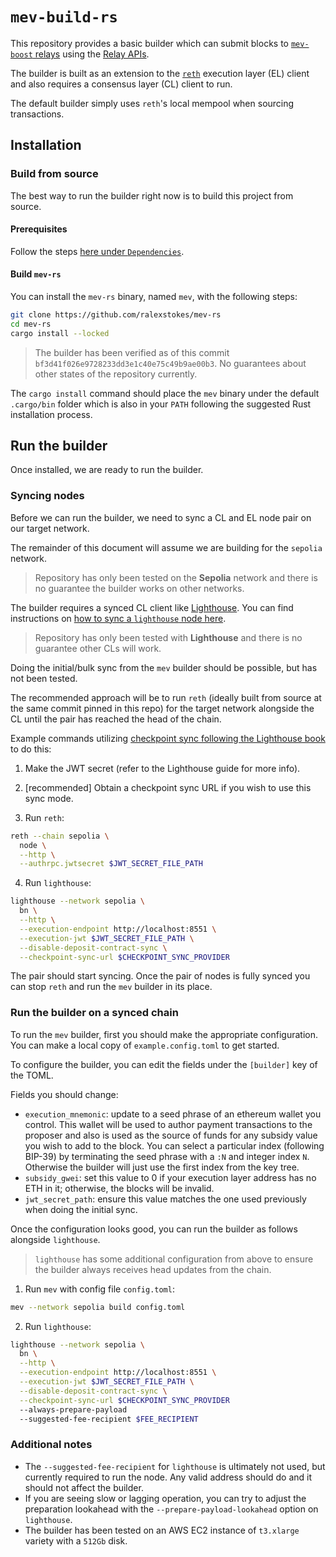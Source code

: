 # `mev-build-rs`

This repository provides a basic builder which can submit blocks to [`mev-boost` relays](https://boost.flashbots.net) using the [Relay APIs](https://flashbots.github.io/relay-specs/).

The builder is built as an extension to the [`reth`](https://github.com/paradigmxyz/reth) execution layer (EL) client and also requires a consensus layer (CL) client to run.

The default builder simply uses `reth`'s local mempool when sourcing transactions.

## Installation

### Build from source

The best way to run the builder right now is to build this project from source.

#### Prerequisites

Follow the steps [here under `Dependencies`](https://paradigmxyz.github.io/reth/installation/source.html#dependencies).

#### Build `mev-rs`

You can install the `mev-rs` binary, named `mev`, with the following steps:

```sh
git clone https://github.com/ralexstokes/mev-rs
cd mev-rs
cargo install --locked
```

> The builder has been verified as of this commit `bf3d41f026e9728233dd3e1c40e75c49b9ae00b3`. No guarantees about other states of the repository currently.

The `cargo install` command should place the `mev` binary under the default `.cargo/bin` folder which is also in your `PATH` following the suggested Rust installation process.

## Run the builder

Once installed, we are ready to run the builder.

### Syncing nodes

Before we can run the builder, we need to sync a CL and EL node pair on our target network.

The remainder of this document will assume we are building for the `sepolia` network.

> Repository has only been tested on the **Sepolia** network and there is no guarantee the builder works on other networks.

The builder requires a synced CL client like [Lighthouse](https://github.com/sigp/lighthouse/).
You can find instructions on [how to sync a `lighthouse` node here](https://lighthouse-book.sigmaprime.io).

> Repository has only been tested with **Lighthouse** and there is no guarantee other CLs will work.

Doing the initial/bulk sync from the `mev` builder should be possible, but has not been tested.

The recommended approach will be to run `reth` (ideally built from source at the same commit pinned in this repo) for the target network alongside the CL until the pair has reached the head of the chain.

Example commands utilizing [checkpoint sync following the Lighthouse book](https://lighthouse-book.sigmaprime.io/run_a_node.html) to do this:

1. Make the JWT secret (refer to the Lighthouse guide for more info).

2. [recommended] Obtain a checkpoint sync URL if you wish to use this sync mode.

3. Run `reth`:
  ```sh
  reth --chain sepolia \
    node \
    --http \
    --authrpc.jwtsecret $JWT_SECRET_FILE_PATH
  ````

4. Run `lighthouse`:
  ```sh
  lighthouse --network sepolia \
    bn \
    --http \
    --execution-endpoint http://localhost:8551 \
    --execution-jwt $JWT_SECRET_FILE_PATH \
    --disable-deposit-contract-sync \
    --checkpoint-sync-url $CHECKPOINT_SYNC_PROVIDER
  ```

The pair should start syncing. Once the pair of nodes is fully synced you can stop `reth` and run the `mev` builder in its place.

### Run the builder on a synced chain

To run the `mev` builder, first you should make the appropriate configuration. You can make a local copy of `example.config.toml` to get started.

To configure the builder, you can edit the fields under the `[builder]` key of the TOML.

Fields you should change:

* `execution_mnemonic`: update to a seed phrase of an ethereum wallet you control.
  This wallet will be used to author payment transactions to the proposer and also is used as the source of funds for any subsidy value you wish to add to the block.
  You can select a particular index (following BIP-39) by terminating the seed phrase with a `:N` and integer index `N`. Otherwise the builder will just use the first index from the key tree.
* `subsidy_gwei`: set this value to 0 if your execution layer address has no ETH in it; otherwise, the blocks will be invalid.
* `jwt_secret_path`: ensure this value matches the one used previously when doing the initial sync.

Once the configuration looks good, you can run the builder as follows alongside `lighthouse`.

> `lighthouse` has some additional configuration from above to ensure the builder always receives head updates from the chain.

1. Run `mev` with config file `config.toml`:
  ```sh
  mev --network sepolia build config.toml
  ```

2. Run `lighthouse`:
  ```sh
  lighthouse --network sepolia \
    bn \
    --http \
    --execution-endpoint http://localhost:8551 \
    --execution-jwt $JWT_SECRET_FILE_PATH \
    --disable-deposit-contract-sync \
    --checkpoint-sync-url $CHECKPOINT_SYNC_PROVIDER
    --always-prepare-payload
    --suggested-fee-recipient $FEE_RECIPIENT
  ```

### Additional notes

* The `--suggested-fee-recipient` for `lighthouse` is ultimately not used, but currently required to run the node. Any valid address should do and it should not affect the builder.
* If you are seeing slow or lagging operation, you can try to adjust the preparation lookahead with the `--prepare-payload-lookahead` option on `lighthouse`.
* The builder has been tested on an AWS EC2 instance of `t3.xlarge` variety with a `512Gb` disk.
